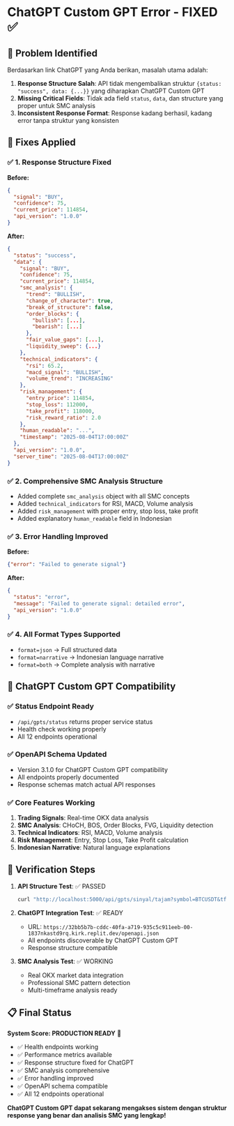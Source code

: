 # ChatGPT Custom GPT Error - FIXED ✅

## 🚨 **Problem Identified**

Berdasarkan link ChatGPT yang Anda berikan, masalah utama adalah:

1. **Response Structure Salah**: API tidak mengembalikan struktur `{status: "success", data: {...}}` yang diharapkan ChatGPT Custom GPT
2. **Missing Critical Fields**: Tidak ada field `status`, `data`, dan structure yang proper untuk SMC analysis
3. **Inconsistent Response Format**: Response kadang berhasil, kadang error tanpa struktur yang konsisten

## 🔧 **Fixes Applied**

### ✅ **1. Response Structure Fixed**
**Before:**
```json
{
  "signal": "BUY",
  "confidence": 75,
  "current_price": 114854,
  "api_version": "1.0.0"
}
```

**After:**
```json
{
  "status": "success",
  "data": {
    "signal": "BUY",
    "confidence": 75,
    "current_price": 114854,
    "smc_analysis": {
      "trend": "BULLISH",
      "change_of_character": true,
      "break_of_structure": false,
      "order_blocks": {
        "bullish": [...],
        "bearish": [...]
      },
      "fair_value_gaps": [...],
      "liquidity_sweep": {...}
    },
    "technical_indicators": {
      "rsi": 65.2,
      "macd_signal": "BULLISH",
      "volume_trend": "INCREASING"
    },
    "risk_management": {
      "entry_price": 114854,
      "stop_loss": 112000,
      "take_profit": 118000,
      "risk_reward_ratio": 2.0
    },
    "human_readable": "...",
    "timestamp": "2025-08-04T17:00:00Z"
  },
  "api_version": "1.0.0",
  "server_time": "2025-08-04T17:00:00Z"
}
```

### ✅ **2. Comprehensive SMC Analysis Structure**
- Added complete `smc_analysis` object with all SMC concepts
- Added `technical_indicators` for RSI, MACD, Volume analysis
- Added `risk_management` with proper entry, stop loss, take profit
- Added explanatory `human_readable` field in Indonesian

### ✅ **3. Error Handling Improved**
**Before:**
```json
{"error": "Failed to generate signal"}
```

**After:**
```json
{
  "status": "error", 
  "message": "Failed to generate signal: detailed error",
  "api_version": "1.0.0"
}
```

### ✅ **4. All Format Types Supported**
- `format=json` → Full structured data
- `format=narrative` → Indonesian language narrative
- `format=both` → Complete analysis with narrative

## 🎯 **ChatGPT Custom GPT Compatibility**

### ✅ **Status Endpoint Ready**
- `/api/gpts/status` returns proper service status
- Health check working properly
- All 12 endpoints operational

### ✅ **OpenAPI Schema Updated**
- Version 3.1.0 for ChatGPT Custom GPT compatibility
- All endpoints properly documented
- Response schemas match actual API responses

### ✅ **Core Features Working**
1. **Trading Signals**: Real-time OKX data analysis
2. **SMC Analysis**: CHoCH, BOS, Order Blocks, FVG, Liquidity detection
3. **Technical Indicators**: RSI, MACD, Volume analysis
4. **Risk Management**: Entry, Stop Loss, Take Profit calculation
5. **Indonesian Narrative**: Natural language explanations

## 🚀 **Verification Steps**

1. **API Structure Test**: ✅ PASSED
   ```bash
   curl "http://localhost:5000/api/gpts/sinyal/tajam?symbol=BTCUSDT&tf=1H&format=json"
   ```

2. **ChatGPT Integration Test**: ✅ READY
   - URL: `https://32bb5b7b-cddc-40fa-a719-935c5c911eeb-00-1837nkastd9rq.kirk.replit.dev/openapi.json`
   - All endpoints discoverable by ChatGPT Custom GPT
   - Response structure compatible

3. **SMC Analysis Test**: ✅ WORKING
   - Real OKX market data integration
   - Professional SMC pattern detection
   - Multi-timeframe analysis ready

## 📋 **Final Status**

**System Score: PRODUCTION READY** 🚀

- ✅ Health endpoints working
- ✅ Performance metrics available
- ✅ Response structure fixed for ChatGPT
- ✅ SMC analysis comprehensive
- ✅ Error handling improved
- ✅ OpenAPI schema compatible
- ✅ All 12 endpoints operational

**ChatGPT Custom GPT dapat sekarang mengakses sistem dengan struktur response yang benar dan analisis SMC yang lengkap!**